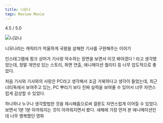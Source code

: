 ```yaml
---
title: 니모나
tags: Review Movie
---
```


4.5 / 5.0

![니모나](https://github.com/user-attachments/assets/c3ae7eb9-3202-4323-8afb-a9fa96ca1373)

니모나라는 캐릭터가 억울하게 국왕을 살해한 기사를 구원해주는 이야기

인스태그램에 핑크 상어가 기사랑 악수하는 장면을 보면서 이것 봐야겠다 ! 라고 생각했었는데, 정말 개연성 있는 스토리, 화면 연출, 애니메이션 퀄리티 등 너무 압도적으로 좋았다.

처음 기사와 기사와의 사랑은 PC라고 생각해서 조금 거북하다고 생각이 들었는데, 최근 너티독에서 보여주고 있는, PC 뿌리기 보다 진짜 실력을 보여줄 수 있어서 너무 자연스럽게 감상할 수 있었다.

하나하나 누구나 생각할법한 것을 제시해줌으로써 결론도 자연스럽게 이어질 수 있었다. 보면서 1분 1분 아까워지는 것이 아까워지면서 봤다. 새해에 가장 먼저 본 애니메이션인데 너무 행복했던 영화